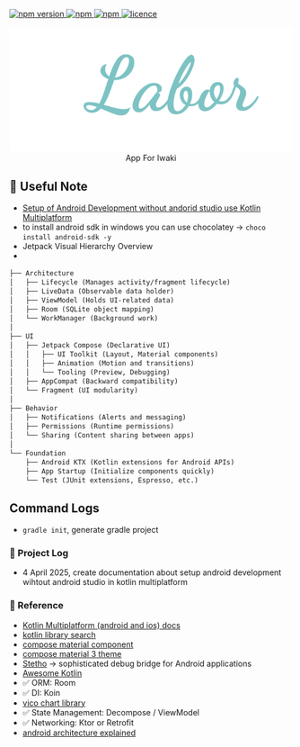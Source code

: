 <p>
  <a href="">
    <img alt="npm version" src="https://badgen.net/github/commits/ahsanu123/labor/">
  </a>
  <a href="">
    <img alt="npm" src="https://badgen.net/github/contributors/ahsanu123/labor/">
  </a>
  <a href="">
    <img alt="npm" src="https://badgen.net/github/branches/ahsanu123/labor/">
  </a>
  <a href="https://github.com/ahsanu123/labor/blob/main/LICENSE">
    <img alt="licence" src="https://badgen.net/github/license/ahsanu123/labor/">
  </a>
</p>

<p align="center">
  <img src="./labor-logo.svg" style="width: 900px;  "/> <br/>
   App For Iwaki
</p> 

## 🚀 Useful Note 

- [Setup of Android Development without andorid studio use Kotlin Multiplatform](./Env_Setup.md)
- to install android sdk in windows you can use chocolatey -> `choco install android-sdk -y`
- Jetpack Visual Hierarchy Overview
- 
```shell
├── Architecture
│   ├── Lifecycle (Manages activity/fragment lifecycle)
│   ├── LiveData (Observable data holder)
│   ├── ViewModel (Holds UI-related data)
│   ├── Room (SQLite object mapping)
│   └── WorkManager (Background work)
│
├── UI
│   ├── Jetpack Compose (Declarative UI)
│   │   ├── UI Toolkit (Layout, Material components)
│   │   ├── Animation (Motion and transitions)
│   │   └── Tooling (Preview, Debugging)
│   ├── AppCompat (Backward compatibility)
│   └── Fragment (UI modularity)
│
├── Behavior
│   ├── Notifications (Alerts and messaging)
│   ├── Permissions (Runtime permissions)
│   └── Sharing (Content sharing between apps)
│
└── Foundation
    ├── Android KTX (Kotlin extensions for Android APIs)
    ├── App Startup (Initialize components quickly)
    └── Test (JUnit extensions, Espresso, etc.)
```


## Command Logs 

- `gradle init`, generate gradle project

### 🍎 Project Log

- 4 April 2025, create documentation about setup android development wihtout android studio in kotlin multiplatform

### 🌼 Reference 
- [Kotlin Multiplatform (android and ios) docs](https://www.jetbrains.com/help/kotlin-multiplatform-dev/multiplatform-create-first-app.html)
- [kotlin library search](https://klibs.io/)
- [compose material component](https://developer.android.com/develop/ui/compose/components)
- [compose material 3 theme](https://developer.android.com/develop/ui/compose/designsystems/material3)
- [Stetho](http://facebook.github.io/stetho/) -> sophisticated debug bridge for Android applications
- [Awesome Kotlin](https://kotlin.link/)
- ✅ ORM: Room
- ✅ DI: Koin
- [vico chart library](https://www.patrykandpatrick.com/vico/guide/stable)
- ✅ State Management: Decompose / ViewModel
- ✅ Networking: Ktor or Retrofit
- [android architecture explained](https://medium.com/@pinarkocak/mvc-mvp-and-mvvm-design-patterns-82317d6efeac)
